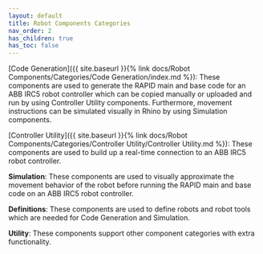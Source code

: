 ```yaml
---
layout: default
title: Robot Components Categories
nav_order: 2
has_children: true
has_toc: false
---
```


[Code Generation]({{ site.baseurl }}{% link docs/Robot Components/Categories/Code Generation/index.md %}): These components are used to generate the RAPID main and base code for an ABB IRC5 robot controller which can be copied manually or uploaded and run by using Controller Utility components. Furthermore, movement instructions can be simulated visually in Rhino by using Simulation components.

[Controller Utility]({{ site.baseurl }}{% link docs/Robot Components/Categories/Controller Utility/Controller Utility.md %}): These components are used to build up a real-time connection to an ABB IRC5 robot controller.

**Simulation**: These components are used to visually approximate the movement behavior of the robot before running the RAPID main and base code on an ABB IRC5 robot controller.

**Definitions**: These components are used to define robots and robot tools which are needed for Code Generation and Simulation.

**Utility**: These components support other component categories with extra functionality.